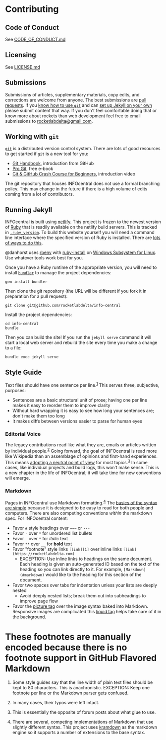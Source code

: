 # Contributing

## Code of Conduct

See [CODE_OF_CONDUCT.md][1]


## Licensing

See [LICENSE.md][2]


## Submissions

Submissions of articles, supplementary materials, copy edits, and corrections are welcome from anyone.
The best submissions are [pull requests][3].
If you [know how to use `git`](#working-with-git) and can [set up Jekyll on your own](#running-jekyll) please submit content that way.
If you don't feel comfortable doing that or know more about rockets than web development feel free to email submissions to rocketlabdelta@gmail.com.


## Working with `git`

[`git`][4] is a distributed version control system.
There are lots of good resources to get started if `git` is a new tool for you:

- [Git Handbook][5], introduction from GitHub
- [Pro Git][6], free e-book
- [Git & GitHub Crash Course for Beginners][7], introduction video

The git repository that houses INFOcentral does not use a formal branching policy.
This may change in the future if there is a high volume of edits coming from a lot of contributors.


## Running Jekyll

INFOcentral is built using [netlify][8].
This project is frozen to the newest version of [Ruby][9] that is readily available on the netlify build servers.
This is tracked in [`.ruby_version`][10].
To build this website yourself you will need a command line interface where the specified version of Ruby is installed.
There are [lots of ways to do this][11].

@danhorst uses [rbenv][12] with [ruby-install][13] on [Windows Subsystem for Linux][14].
Use whatever tools work best for you.

Once you have a Ruby runtime of the appropriate version, you will need to install [`bundler`][15] to manage the project dependencies:
```
gem install bundler
```

Then clone the git repository (the URL will be different if you fork it in preparation for a pull request):
```
git clone git@github.com/rocketlabdelta/info-central
```

Install the project dependencies:
```
cd info-central
bundle
```

Then you can build the site!
If you run the `jekyll serve` command it will start a local web server and rebuild the site every time you make a change to a file:
```
bundle exec jekyll serve
```


## Style Guide

Text files should have one sentence per line.<sup id="fnref:1" role="doc-noteref"><a href="#fn:1" class="footnote">1</a></sup>
This serves three, subjective, purposes:

- Sentences are a basic structural unit of prose; having one per line makes it easy to reorder them to improve clarity
- Without hard wrapping it is easy to see how long your sentences are; don't make them too long
- It makes diffs between versions easier to parse for human eyes


### Editorial Voice

The legacy contributions read like what they are, emails or articles written by individual people.<sup id="fnref:2" role="doc-noteref"><a href="#fn:2" class="footnote">2</a></sup>
Going forward, the goal of INFOcentral is read more like Wikipedia than an assemblage of opinions and first-hand experiences.
This means [adopting a neutral point of view][16] for most topics.<sup id="fnref:3" role="doc-noteref"><a href="#fn:3" class="footnote">3</a></sup>
In some cases, like individual projects and build logs, this won't make sense.
This is a new chapter in the life of INFOcentral; it will take time for new conventions will emerge.


### Markdown

Pages in INFOcentral use Markdown formatting.<sup id="fnref:4" role="doc-noteref"><a href="#fn:4" class="footnote">4</a></sup>
The [basics of the syntax are simple][17] because it is designed to be easy to read for both people and computers.
There are also competing conventions _within_ the markdown spec.
For INFOcentral content:

- Favor `#` style headings over `===` or `---`
- Favor `-` over `*` for unordered list bullets
- Favor `_` over `*` for _italic_ text
- Favor `**` over `__` for **bold** text
- Favor "footnote" style links `[link][1]` over inline links `[link](https://rocketlabdelta.com)`
  - EXCEPTION: Use inline links to headings on the same document.
    Each heading is given an auto-generated ID based on the text of the heading so you can link directly to it.
    For example, `[Markdown](#markdown)` would like to the heading for this section of the document.
- Favor two spaces over tabs for indentation unless your lists are deeply nested
  - Avoid deeply nested lists; break them out into subheadings to improve page flow
- Favor the [picture tag][18] over the image syntax baked into Markdown.
  Responsive images are complicated this [liquid tag][19] helps take care of it in the background.


# These footnotes are manually encoded because there is no footnote support in GitHub Flavored Markdown

<div class="footnotes" role="doc-endnotes">
<ol>
<li id="fn:1" role="doc-endnote">
<p>
  Some style guides say that the line width of plain text files should be kept to 80 characters.
  This is anachronistic.
  EXCEPTION: Keep one footnote per line or the Markdown parser gets confused.
</p>
</li>
<li id="fn:2" role="doc-endnote">
<p>
  In many cases, their typos were left intact.
</p>
</li>
<li id="fn:3" role="doc-endnote">
<p>
  This is essentially the opposite of forum posts about what glue to use.
</p>
</li>
<li id="fn:4" role="doc-endnote">
<p>
  There are several, competing implementations of Markdown that use slightly different syntax.
  This project uses <a href="https://kramdown.gettalong.org/">kramdown</a> as the markdown engine so it supports a number of extensions to the base syntax.
</p>
</li>
</ol>
</div>

[1]:  https://github.com/rocketlabdelta/info-central/blob/main/CODE_OF_CONDUCT.md
[2]:  https://github.com/rocketlabdelta/info-central/blob/main/LICENSE.md
[3]:  https://docs.github.com/en/free-pro-team@latest/github/collaborating-with-issues-and-pull-requests/about-pull-requests
[4]:  https://git-scm.com/
[5]:  https://guides.github.com/introduction/git-handbook/
[6]:  https://git-scm.com/book/en/v2
[7]:  https://www.youtube.com/watch?v=SWYqp7iY_Tc
[8]:  https://www.netlify.com/
[9]:  http://www.ruby-lang.org/en/
[10]:  https://github.com/rocketlabdelta/info-central/blob/main/.ruby-version
[11]: http://www.ruby-lang.org/en/documentation/installation/
[12]: https://github.com/rbenv/rbenv
[13]: https://github.com/postmodern/ruby-install
[14]: https://docs.microsoft.com/en-us/windows/wsl/install-win10
[15]: https://bundler.io/
[16]: https://en.wikipedia.org/wiki/Wikipedia:Neutral_point_of_view
[17]: https://guides.github.com/features/mastering-markdown/
[18]: https://github.com/rocketlabdelta/info-central/blob/main/_plugins/picture_tag.rb
[19]: https://shopify.github.io/liquid/basics/introduction/
